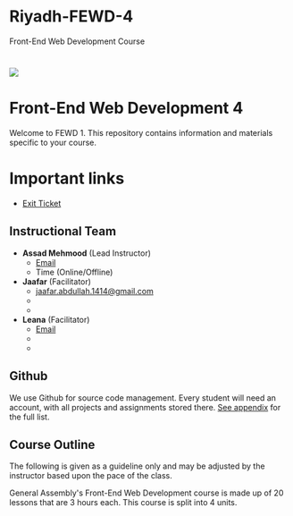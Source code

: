 # Riyadh-FEWD-4
Front-End Web Development Course

# ![](https://ga-dash.s3.amazonaws.com/production/assets/logo-9f88ae6c9c3871690e33280fcf557f33.png) 
# Front-End Web Development 4
Welcome to FEWD 1. This repository contains information and materials specific to your course.

# Important links
- [Exit Ticket]()


## Instructional Team
- **Assad Mehmood** (Lead Instructor)
  - [Email](mailto:Assad@generalassemb.ly)
  - Time (Online/Offline)
- **Jaafar** (Facilitator)
  - [jaafar.abdullah.1414@gmail.com](mailto:jaafar.abdullah.1414@gmail.com)
  - 
  - 
- **Leana** (Facilitator)
  - [Email](mailto:Leana@gmail.com)
  - 
  - 
  


## Github
We use Github for source code management. Every student will need an account, with all projects and assignments stored there. [See appendix](#github-links) for the full list.

## Course Outline
The following is given as a guideline only and may be adjusted by the instructor based upon the pace of the class.

General Assembly's Front-End Web Development course is made up of 20 lessons that are 3 hours each. This course is split into 4 units.
